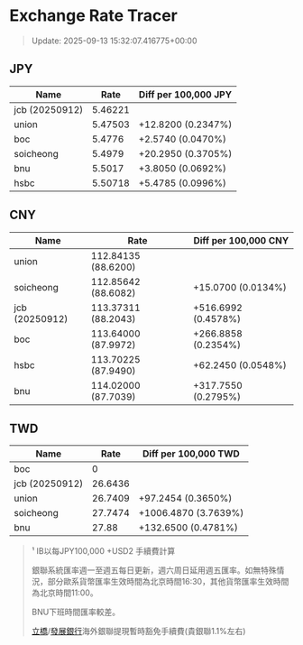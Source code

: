 # Exchange Rate Tracer

> Update: 2025-09-13 15:32:07.416775+00:00

## JPY

| Name           |    Rate | Diff per 100,000 JPY   |
|----------------|---------|------------------------|
| jcb (20250912) | 5.46221 |                        |
| union          | 5.47503 | +12.8200 (0.2347%)     |
| boc            | 5.4776  | +2.5740 (0.0470%)      |
| soicheong      | 5.4979  | +20.2950 (0.3705%)     |
| bnu            | 5.5017  | +3.8050 (0.0692%)      |
| hsbc           | 5.50718 | +5.4785 (0.0996%)      |

## CNY

| Name           | Rate                | Diff per 100,000 CNY   |
|----------------|---------------------|------------------------|
| union          | 112.84135	(88.6200) |                        |
| soicheong      | 112.85642	(88.6082) | +15.0700 (0.0134%)     |
| jcb (20250912) | 113.37311	(88.2043) | +516.6992 (0.4578%)    |
| boc            | 113.64000	(87.9972) | +266.8858 (0.2354%)    |
| hsbc           | 113.70225	(87.9490) | +62.2450 (0.0548%)     |
| bnu            | 114.02000	(87.7039) | +317.7550 (0.2795%)    |

## TWD

| Name           |    Rate | Diff per 100,000 TWD   |
|----------------|---------|------------------------|
| boc            |  0      |                        |
| jcb (20250912) | 26.6436 |                        |
| union          | 26.7409 | +97.2454 (0.3650%)     |
| soicheong      | 27.7474 | +1006.4870 (3.7639%)   |
| bnu            | 27.88   | +132.6500 (0.4781%)    |


> ¹ IB以每JPY100,000 +USD2 手續費計算
>
> 銀聯系統匯率週一至週五每日更新，週六周日延用週五匯率。如無特殊情況，部分歐系貨幣匯率生效時間為北京時間16:30，其他貨幣匯率生效時間為北京時間11:00。
>
> BNU下班時間匯率較差。
>
> [立橋](https://www.wlbank.com.mo/uploads/ueditor/file/20181211/1544536513900230.pdf)/[發展銀行](https://www.mdb.com.mo/Service_Charges_20230728.pdf)海外銀聯提現暫時豁免手續費(貴銀聯1.1%左右)

